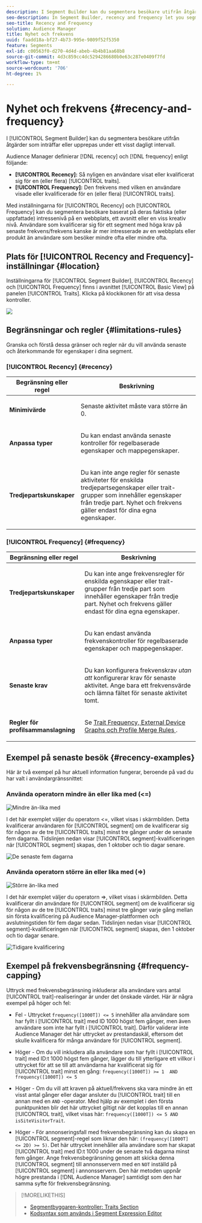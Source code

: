 ```yaml
---
description: I Segment Builder kan du segmentera besökare utifrån åtgärder som inträffar eller upprepas under ett visst dagligt intervall.
seo-description: In Segment Builder, recency and frequency let you segment visitors based on actions that occur or repeat over a set daily interval.
seo-title: Recency and Frequency
solution: Audience Manager
title: Nyhet och frekvens
uuid: faadd18a-bf27-4b73-995e-9809f52f5350
feature: Segments
exl-id: c00563f0-d270-4d4d-abeb-4b4b81aa68b8
source-git-commit: 4d3c859cc4dc5294286680b0e63c287e0409f7fd
workflow-type: tm+mt
source-wordcount: '706'
ht-degree: 1%

---
```


# Nyhet och frekvens {#recency-and-frequency}

I [!UICONTROL Segment Builder] kan du segmentera besökare utifrån åtgärder som inträffar eller upprepas under ett visst dagligt intervall.

Audience Manager definierar [!DNL recency] och [!DNL frequency] enligt följande:

* **[!UICONTROL Recency]:** Så nyligen en användare visat eller kvalificerat sig för en (eller flera) [!UICONTROL traits].
* **[!UICONTROL Frequency]:** Den frekvens med vilken en användare visade eller kvalificerade för en (eller flera) [!UICONTROL traits].

Med inställningarna för [!UICONTROL Recency] och [!UICONTROL Frequency] kan du segmentera besökare baserat på deras faktiska (eller uppfattade) intressenivå på en webbplats, ett avsnitt eller en viss kreativ nivå. Användare som kvalificerar sig för ett segment med höga krav på senaste frekvens/frekvens kanske är mer intresserade av en webbplats eller produkt än användare som besöker mindre ofta eller mindre ofta.

## Plats för [!UICONTROL Recency and Frequency]-inställningar {#location}

Inställningarna för [!UICONTROL Segment Builder], [!UICONTROL Recency] och [!UICONTROL Frequency] finns i avsnittet [!UICONTROL Basic View] på panelen [!UICONTROL Traits]. Klicka på klockikonen för att visa dessa kontroller.

![](assets/recency_frequency.png)

## Begränsningar och regler {#limitations-rules}

Granska och förstå dessa gränser och regler när du vill använda senaste och återkommande för egenskaper i dina segment.

### [!UICONTROL Recency] {#recency}

<table id="table_026064124C694D75B7A960457D50170B"> 
 <thead> 
  <tr> 
   <th colname="col1" class="entry"> Begränsning eller regel </th> 
   <th colname="col2" class="entry"> Beskrivning </th> 
  </tr> 
 </thead>
 <tbody> 
  <tr> 
   <td colname="col1"> <p> <b>Minimivärde</b> </p> </td> 
   <td colname="col2"> <p>Senaste aktivitet måste vara större än 0. </p> </td> 
  </tr>
  <tr> 
   <td colname="col1"> <p> <b>Anpassa typer</b> </p> </td> 
   <td colname="col2"> <p>Du kan endast använda senaste kontroller för regelbaserade egenskaper och mappegenskaper. </p> </td> 
  </tr> 
  <tr> 
   <td colname="col1"> <p> <b>Tredjepartskunskaper</b> </p> </td> 
   <td colname="col2"> <p>Du kan inte ange regler för senaste aktiviteter för enskilda tredjepartsegenskaper eller trait-grupper som innehåller egenskaper från tredje part. Nyhet och frekvens gäller endast för dina egna egenskaper. </p> </td> 
  </tr> 
 </tbody> 
</table>

### [!UICONTROL Frequency] {#frequency}

<table id="table_EBD621D26C8B4D03933E8C0753C892A7"> 
 <thead> 
  <tr> 
   <th colname="col1" class="entry"> Begränsning eller regel </th> 
   <th colname="col2" class="entry"> Beskrivning </th> 
  </tr> 
 </thead>
 <tbody> 
  <tr> 
   <td colname="col1"> <p> <b>Tredjepartskunskaper</b> </p> </td> 
   <td colname="col2"> <p>Du kan inte ange frekvensregler för enskilda egenskaper eller trait-grupper från tredje part som innehåller egenskaper från tredje part. Nyhet och frekvens gäller endast för dina egna egenskaper. </p> </td> 
  </tr> 
  <tr> 
   <td colname="col1"> <p> <b>Anpassa typer</b> </p> </td> 
   <td colname="col2"> <p>Du kan endast använda frekvenskontroller för regelbaserade egenskaper och mappegenskaper. </p> </td> 
  </tr> 
  <tr> 
   <td colname="col1"> <p> <b>Senaste krav</b> </p> </td> 
   <td colname="col2"> <p>Du kan konfigurera frekvenskrav <i>utan att</i> konfigurerar krav för senaste aktivitet. Ange bara ett frekvensvärde och lämna fältet för senaste aktivitet tomt. </p> </td> 
  </tr> 
  <tr> 
   <td colname="col1"> <p><b>Regler för profilsammanslagning</b> </p> </td> 
   <td colname="col2"> <p>Se <a href="../../faq/faq-profile-merge.md#trait-freq-device-rules"> Trait Frequency, External Device Graphs och Profile Merge Rules </a>. </p> </td> 
  </tr> 
 </tbody> 
</table>

## Exempel på senaste besök {#recency-examples}

Här är två exempel på hur aktuell information fungerar, beroende på vad du har valt i användargränssnittet:

### Använda operatorn mindre än eller lika med (&lt;=)

![Mindre än-lika med](assets/less-than-equal-to.png)

I det här exemplet väljer du operatorn &lt;=, vilket visas i skärmbilden. Detta kvalificerar användaren för [!UICONTROL segment] om de kvalificerar sig för någon av de tre [!UICONTROL traits] minst tre gånger under de senaste fem dagarna. Tidslinjen nedan visar [!UICONTROL segment]-kvalificeringen när [!UICONTROL segment] skapas, den 1 oktober och tio dagar senare.

![De senaste fem dagarna](assets/last-5-days.png)

### Använda operatorn större än eller lika med (=>)

![Större än-lika med](assets/greater-than-equal-to.png)

I det här exemplet väljer du operatorn =>, vilket visas i skärmbilden. Detta kvalificerar din användare för [!UICONTROL segment] om de kvalificerar sig för någon av de tre [!UICONTROL traits] minst tre gånger varje gång mellan sin första kvalificering på Audience Manager-plattformen och avslutningstiden för fem dagar sedan. Tidslinjen nedan visar [!UICONTROL segment]-kvalificeringen när [!UICONTROL segment] skapas, den 1 oktober och tio dagar senare.

![Tidigare kvalificering](assets/earlier-qualification.png)


## Exempel på frekvensbegränsning {#frequency-capping}

Uttryck med frekvensbegränsning inkluderar alla användare vars antal [!UICONTROL trait]-realiseringar är under det önskade värdet. Här är några exempel på höger och fel:

* Fel - Uttrycket `frequency([1000T]) <= 5` innehåller alla användare som har fyllt i [!UICONTROL trait] med ID 1000 högst fem gånger, men även användare som inte har fyllt i [!UICONTROL trait]. Därför validerar inte Audience Manager det här uttrycket av prestandaskäl, eftersom det skulle kvalificera för många användare för [!UICONTROL segment].

* Höger - Om du vill inkludera alla användare som har fyllt i [!UICONTROL trait] med ID:t 1000 högst fem gånger, lägger du till ytterligare ett villkor i uttrycket för att se till att användarna har kvalificerat sig för [!UICONTROL trait] minst en gång: `frequency([1000T]) >= 1  AND  frequency([1000T]) <= 5`

* Höger - Om du vill att kraven på aktuell/frekvens ska vara mindre än ett visst antal gånger eller dagar ansluter du [!UICONTROL trait] till en annan med en `AND` -operator. Med hjälp av exemplet i den första punktpunkten blir det här uttrycket giltigt när det kopplas till en annan [!UICONTROL trait], vilket visas här: `frequency([1000T]) <= 5 AND isSiteVisitorTrait`.

* Höger - För annonseringsfall med frekvensbegränsning kan du skapa en [!UICONTROL segment]-regel som liknar den här: `(frequency([1000T] <= 2D) >= 5)`. Det här uttrycket innehåller alla användare som har skapat [!UICONTROL trait] med ID:t 1000 under de senaste två dagarna minst fem gånger. Ange frekvensbegränsning genom att skicka denna [!UICONTROL segment] till annonsservern med en `NOT` inställd på [!UICONTROL segment] i annonsservern. Den här metoden uppnår högre prestanda i [!DNL Audience Manager] samtidigt som den har samma syfte för frekvensbegränsning.

>[!MORELIKETHIS]
>
>* [Segmentbyggaren-kontroller: Traits Section ](../../features/segments/segment-builder.md#segment-builder-controls-traits)
>* [Kodsyntax som används i Segment Expression Editor](../../features/segments/segment-code-syntax.md)
